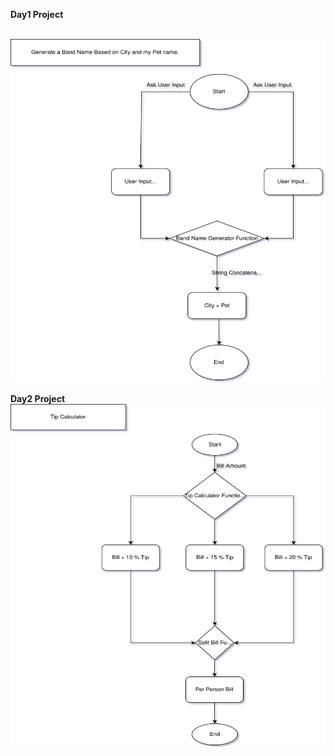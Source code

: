 **Day1 Project**
<section>
<br/>
<img src="https://github.com/arifmeman94/100DaysOfCodePython/blob/master/Band%20Name%20Generator.drawio.svg" width="550" height="550" alt="Day1"  />






**Day2 Project**
<br/>
<img src="https://github.com/arifmeman94/100DaysOfCodePython/blob/master/Tip%20Calculator.drawio.svg" width="550" height="550" alt="Day1"  />

</section>

